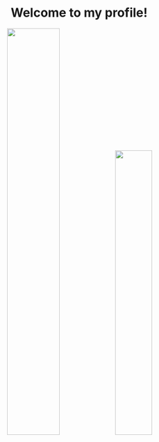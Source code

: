 <h1 align="center">Welcome to my profile!</h1>

<p align="center">
  <img src="https://github-readme-stats.vercel.app/api?username=jaonolo" width="49%">
  <img src="https://github-readme-stats.vercel.app/api/top-langs/?username=jaonolo&layout=compact" width="41%">
</p>
